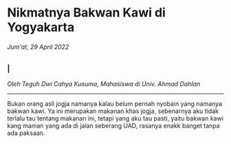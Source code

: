 # Nikmatnya Bakwan Kawi di Yogyakarta
###### Jum'at, 29 April 2022
### |
_Oleh Teguh Dwi Cahya Kusuma, Mahasiswa di Univ. Ahmad Dahlan_

---

Bukan orang asli jogja namanya kalau belum pernah nyobain yang namanya bakwan kawi. Ya ini merupakan makanan khas jogja, sebenarnya aku tidak terlalu tau tentang makanan ini, tetapi yang aku tau pasti, yaitu bakwan kawi kang maman yang ada di jalan seberang UAD, rasanya enakk banget tanpa ada paksaan. 
